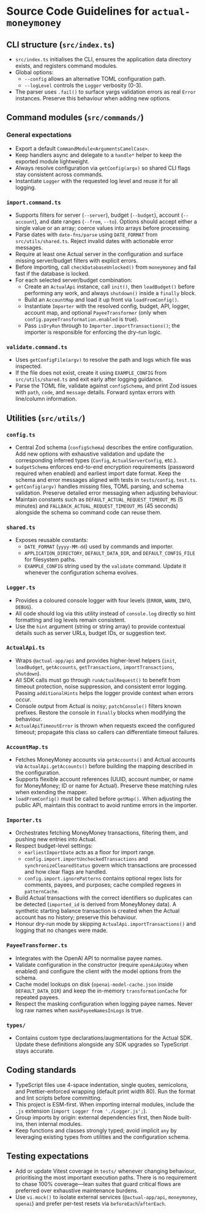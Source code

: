 # Source Code Guidelines for `actual-moneymoney`

## CLI structure (`src/index.ts`)

- `src/index.ts` initialises the CLI, ensures the application data directory exists, and registers command modules.
- Global options:
  - `--config` allows an alternative TOML configuration path.
  - `--logLevel` controls the `Logger` verbosity (0-3).
- The parser uses `.fail()` to surface yargs validation errors as real `Error` instances. Preserve this behaviour when adding new options.

## Command modules (`src/commands/`)

### General expectations

- Export a default `CommandModule<ArgumentsCamelCase>`.
- Keep handlers async and delegate to a `handle*` helper to keep the exported module lightweight.
- Always resolve configuration via `getConfig(argv)` so shared CLI flags stay consistent across commands.
- Instantiate `Logger` with the requested log level and reuse it for all logging.

### `import.command.ts`

- Supports filters for server (`--server`), budget (`--budget`), account (`--account`), and date ranges (`--from`, `--to`). Options should accept either a single value or an array; coerce values into arrays before processing.
- Parse dates with `date-fns/parse` using `DATE_FORMAT` from `src/utils/shared.ts`. Reject invalid dates with actionable error messages.
- Require at least one Actual server in the configuration and surface missing server/budget filters with explicit errors.
- Before importing, call `checkDatabaseUnlocked()` from `moneymoney` and fail fast if the database is locked.
- For each selected server/budget combination:
  - Create an `ActualApi` instance, call `init()`, then `loadBudget()` before performing any work, and always `shutdown()` inside a `finally` block.
  - Build an `AccountMap` and load it up front via `loadFromConfig()`.
  - Instantiate `Importer` with the resolved config, budget, API, logger, account map, and optional `PayeeTransformer` (only when `config.payeeTransformation.enabled` is true).
  - Pass `isDryRun` through to `Importer.importTransactions()`; the importer is responsible for enforcing the dry-run logic.

### `validate.command.ts`

- Uses `getConfigFile(argv)` to resolve the path and logs which file was inspected.
- If the file does not exist, create it using `EXAMPLE_CONFIG` from `src/utils/shared.ts` and exit early after logging guidance.
- Parse the TOML file, validate against `configSchema`, and print Zod issues with `path`, `code`, and `message` details. Forward syntax errors with line/column information.

## Utilities (`src/utils/`)

### `config.ts`

- Central Zod schema (`configSchema`) describes the entire configuration. Add new options with exhaustive validation and update the corresponding inferred types (`Config`, `ActualServerConfig`, etc.).
- `budgetSchema` enforces end-to-end encryption requirements (password required when enabled) and earliest import date format. Keep the schema and error messages aligned with tests in `tests/config.test.ts`.
- `getConfig(argv)` handles missing files, TOML parsing, and schema validation. Preserve detailed error messaging when adjusting behaviour.
- Maintain constants such as `DEFAULT_ACTUAL_REQUEST_TIMEOUT_MS` (5 minutes) and `FALLBACK_ACTUAL_REQUEST_TIMEOUT_MS` (45 seconds) alongside the schema so command code can reuse them.

### `shared.ts`

- Exposes reusable constants:
  - `DATE_FORMAT` (`yyyy-MM-dd`) used by commands and importer.
  - `APPLICATION_DIRECTORY`, `DEFAULT_DATA_DIR`, and `DEFAULT_CONFIG_FILE` for filesystem paths.
  - `EXAMPLE_CONFIG` string used by the `validate` command. Update it whenever the configuration schema evolves.

### `Logger.ts`

- Provides a coloured console logger with four levels (`ERROR`, `WARN`, `INFO`, `DEBUG`).
- All code should log via this utility instead of `console.log` directly so hint formatting and log levels remain consistent.
- Use the `hint` argument (string or string array) to provide contextual details such as server URLs, budget IDs, or suggestion text.

### `ActualApi.ts`

- Wraps `@actual-app/api` and provides higher-level helpers (`init`, `loadBudget`, `getAccounts`, `getTransactions`, `importTransactions`, `shutdown`).
- All SDK calls must go through `runActualRequest()` to benefit from timeout protection, noise suppression, and consistent error logging. Passing `additionalHints` helps the logger provide context when errors occur.
- Console output from Actual is noisy; `patchConsole()` filters known prefixes. Restore the console in `finally` blocks when modifying the behaviour.
- `ActualApiTimeoutError` is thrown when requests exceed the configured timeout; propagate this class so callers can differentiate timeout failures.

### `AccountMap.ts`

- Fetches MoneyMoney accounts via `getAccounts()` and Actual accounts via `ActualApi.getAccounts()` before building the mapping described in the configuration.
- Supports flexible account references (UUID, account number, or name for MoneyMoney; ID or name for Actual). Preserve these matching rules when extending the mapper.
- `loadFromConfig()` must be called before `getMap()`. When adjusting the public API, maintain this contract to avoid runtime errors in the importer.

### `Importer.ts`

- Orchestrates fetching MoneyMoney transactions, filtering them, and pushing new entries into Actual.
- Respect budget-level settings:
  - `earliestImportDate` acts as a floor for import range.
  - `config.import.importUncheckedTransactions` and `synchronizeClearedStatus` govern which transactions are processed and how clear flags are handled.
  - `config.import.ignorePatterns` contains optional regex lists for comments, payees, and purposes; cache compiled regexes in `patternCache`.
- Build Actual transactions with the correct identifiers so duplicates can be detected (`imported_id` is derived from MoneyMoney data). A synthetic starting balance transaction is created when the Actual account has no history; preserve this behaviour.
- Honour dry-run mode by skipping `ActualApi.importTransactions()` and logging that no changes were made.

### `PayeeTransformer.ts`

- Integrates with the OpenAI API to normalise payee names.
- Validate configuration in the constructor (require `openAiApiKey` when enabled) and configure the client with the model options from the schema.
- Cache model lookups on disk (`openai-model-cache.json` inside `DEFAULT_DATA_DIR`) and keep the in-memory `transformationCache` for repeated payees.
- Respect the masking configuration when logging payee names. Never log raw names when `maskPayeeNamesInLogs` is true.

### `types/`

- Contains custom type declarations/augmentations for the Actual SDK. Update these definitions alongside any SDK upgrades so TypeScript stays accurate.

## Coding standards

- TypeScript files use 4-space indentation, single quotes, semicolons, and Prettier-enforced wrapping (default print width 80). Run the format and lint scripts before committing.
- This project is ESM-first. When importing internal modules, include the `.js` extension (`import Logger from './Logger.js';`).
- Group imports by origin: external dependencies first, then Node built-ins, then internal modules.
- Keep functions and classes strongly typed; avoid implicit `any` by leveraging existing types from utilities and the configuration schema.

## Testing expectations

- Add or update Vitest coverage in `tests/` whenever changing behaviour, prioritising the most important execution paths. There is no requirement to chase 100% coverage—lean suites that guard critical flows are preferred over exhaustive maintenance burdens.
- Use `vi.mock()` to isolate external services (`@actual-app/api`, `moneymoney`, `openai`) and prefer per-test resets via `beforeEach`/`afterEach`.

